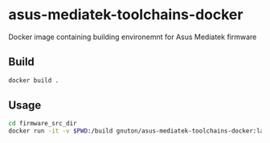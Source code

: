 # asus-mediatek-toolchains-docker
Docker image containing building environemnt for Asus Mediatek firmware

## Build
```bash
docker build .
```

## Usage
```bash
cd firmware_src_dir
docker run -it -v $PWD:/build gnuton/asus-mediatek-toolchains-docker:latest /bin/bash
```
